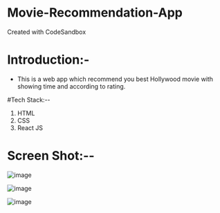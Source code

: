 # Movie-Recommendation-App
Created with CodeSandbox

# Introduction:-

- This is a web app which recommend you best Hollywood movie with showing time and according to rating.

#Tech Stack:--

1. HTML
2. CSS
3. React JS

# Screen Shot:-- 

![image](https://user-images.githubusercontent.com/114233774/208838625-ee3a343e-d622-4630-a21a-7878035b9620.png)

![image](https://user-images.githubusercontent.com/114233774/208838691-2302292b-cdb3-44fe-8ee6-672740b93991.png)

![image](https://user-images.githubusercontent.com/114233774/208838795-b6f678c9-91fd-4375-ae14-972b7a053bb5.png)


